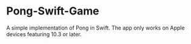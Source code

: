 # Pong-Swift-Game
A simple implementation of Pong in Swift. The app only works on Apple devices featuring 10.3 or later.
